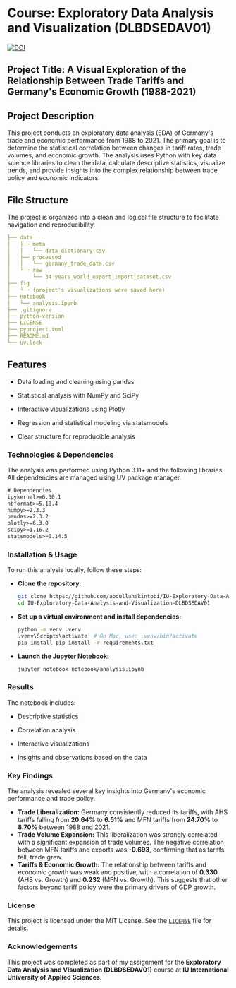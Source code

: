# Course: Exploratory Data Analysis and Visualization (DLBDSEDAV01)
[![DOI](https://zenodo.org/badge/1057438409.svg)](https://doi.org/10.5281/zenodo.17211819)

## Project Title: **A Visual Exploration of the Relationship Between Trade Tariffs and Germany's Economic Growth (1988-2021)**

## Project Description

This project conducts an exploratory data analysis (EDA) of Germany's trade and economic performance from 1988 to 2021. The primary goal is to determine the statistical correlation between changes in tariff rates, trade volumes, and economic growth. The analysis uses Python with key data science libraries to clean the data, calculate descriptive statistics, visualize trends, and provide insights into the complex relationship between trade policy and economic indicators.

## File Structure

The project is organized into a clean and logical file structure to facilitate navigation and reproducibility.

```yaml
├── data
│   ├── meta
│   │   └── data_dictionary.csv
│   ├── processed
│   │   └── germany_trade_data.csv
│   └── raw
│       └── 34 years_world_export_import_dataset.csv
├── fig
│   └── (project's visualizations were saved here)
├── notebook
│   └── analysis.ipynb
├── .gitignore
├── python-version
├── LICENSE
├── pyproject.toml
├── README.md
└── uv.lock
```


## Features

* Data loading and cleaning using pandas

* Statistical analysis with NumPy and SciPy

* Interactive visualizations using Plotly

* Regression and statistical modeling via statsmodels

* Clear structure for reproducible analysis


### Technologies & Dependencies

The analysis was performed using Python 3.11+ and the following libraries. All dependencies are managed using UV package manager.

```txt
# Dependencies
ipykernel>=6.30.1
nbformat>=5.10.4
numpy>=2.3.3
pandas>=2.3.2
plotly>=6.3.0
scipy>=1.16.2
statsmodels>=0.14.5
```


### Installation & Usage

To run this analysis locally, follow these steps:

* **Clone the repository:**

    ```bash
    git clone https://github.com/abdullahakintobi/IU-Exploratory-Data-Analysis-and-Visualization-DLBDSEDAV01.git
    cd IU-Exploratory-Data-Analysis-and-Visualization-DLBDSEDAV01
    ```

* **Set up a virtual environment and install dependencies:**

    ```bash
    python -m venv .venv
    .venv\Scripts\activate  # On Mac, use: .venv/bin/activate 
    pip install pip install -r requirements.txt
    ```

* **Launch the Jupyter Notebook:**

    ```bash
    jupyter notebook notebook/analysis.ipynb
    ```


### Results

The notebook includes:

* Descriptive statistics

* Correlation analysis

* Interactive visualizations

* Insights and observations based on the data


### Key Findings

The analysis revealed several key insights into Germany's economic performance and trade policy.

  * **Trade Liberalization:** Germany consistently reduced its tariffs, with AHS tariffs falling from **20.64%** to **6.51%** and MFN tariffs from **24.70%** to **8.70%** between 1988 and 2021.
  * **Trade Volume Expansion:** This liberalization was strongly correlated with a significant expansion of trade volumes. The negative correlation between MFN tariffs and exports was **-0.693**, confirming that as tariffs fell, trade grew.
  * **Tariffs & Economic Growth:** The relationship between tariffs and economic growth was weak and positive, with a correlation of **0.330** (AHS vs. Growth) and **0.232** (MFN vs. Growth). This suggests that other factors beyond tariff policy were the primary drivers of GDP growth.


### License

This project is licensed under the MIT License. See the [`LICENSE`](./LICENSE) file for details.


### Acknowledgements

This project was completed as part of my assignment for the **Exploratory Data Analysis and Visualization (DLBDSEDAV01)** course at **IU International University of Applied Sciences**.
